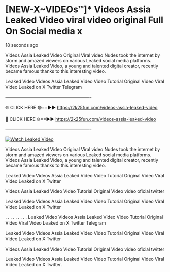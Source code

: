 # [NEW-X~VIDEOs™]* Videos Assia Leaked Video viral video original Full On Social media x

18 seconds ago

Videos Assia Leaked Video Original Viral video Nudes took the internet by storm and amazed viewers on various Leaked social media platforms. Videos Assia Leaked Video, a young and talented digital creator, recently became famous thanks to this interesting video.

L𝚎aked Video Videos Assia Leaked Video Video Tutorial Original Video Viral Video L𝚎aked on X Twitter Telegram

———————————————————-

🌐 CLICK HERE 🟢==►► https://2k25fun.com/videos-assia-leaked-video

🔴 CLICK HERE 🌐==►► https://2k25fun.com/videos-assia-leaked-video

———————————————————-

[![Watch Leaked Video](https://miro.medium.com/v2/resize:fit:828/format:webp/1*cilzJN44JGOrTw9NJCrNHA.gif "Watch Leaked Video")](https://2k25fun.com/videos-assia-leaked-video)

Videos Assia Leaked Video Original Viral video Nudes took the internet by storm and amazed viewers on various Leaked social media platforms. Videos Assia Leaked Video, a young and talented digital creator, recently became famous thanks to this interesting video.

L𝚎aked Video Videos Assia Leaked Video Video Tutorial Original Video Viral Video L𝚎aked on X Twitter

Videos Assia Leaked Video Video Tutorial Original Video video oficial twitter

L𝚎aked Video Videos Assia Leaked Video Video Tutorial Original Video Viral Video L𝚎aked on X Twitter

. . . . . . . . . L𝚎aked Video Videos Assia Leaked Video Video Tutorial Original Video Viral Video L𝚎aked on X Twitter Telegram

L𝚎aked Video Videos Assia Leaked Video Video Tutorial Original Video Viral Video L𝚎aked on X Twitter

Videos Assia Leaked Video Video Tutorial Original Video video oficial twitter

L𝚎aked Video Videos Assia Leaked Video Video Tutorial Original Video Viral Video L𝚎aked on X Twitter.